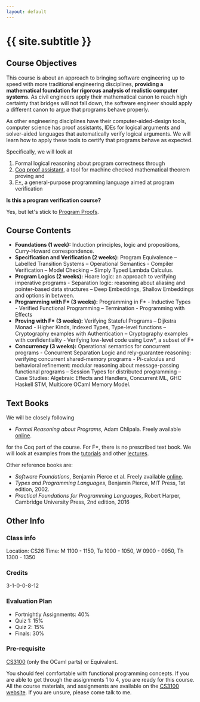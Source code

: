 ```yaml
---
layout: default
---
```


<div class="home">

<h1>{{ site.subtitle }}</h1>

</div>

## Course Objectives

This course is about an approach to bringing software engineering up to speed
with more traditional engineering disciplines, **providing a mathematical
foundation for rigorous analysis of realistic computer systems**. As civil
engineers apply their mathematical canon to reach high certainty that bridges
will not fall down, the software engineer should apply a different canon to
argue that programs behave properly. 

As other engineering disciplines have their computer-aided-design tools,
computer science has proof assistants, IDEs for logical arguments and
solver-aided languages that automatically verify logical arguments. We will
learn how to apply these tools to certify that programs behave as expected.

Specifically, we will look at

1. Formal logical reasoning about program correctness through
2. [Coq proof assistant](https://coq.inria.fr/), a tool for machine checked mathematical theorem proving and
3. [F\*](https://www.fstar-lang.org), a general-purpose programming language aimed at program verification

**Is this a program verification course?** 

Yes, but let's stick to [Program
Proofs](https://blog.sigplan.org/2019/09/12/program-verification-has-it-lost-its-punch/).

## Course Contents 

* **Foundations (1 week):** Induction principles, logic and propositions,
  Curry-Howard correspondence.
* **Specification and Verification (2 weeks):** Program Equivalence – Labelled
  Transition Systems – Operational Semantics - Compiler Verification – Model
  Checking – Simply Typed Lambda Calculus.
* **Program Logics (2 weeks):** Hoare logic: an approach to verifying imperative
  programs - Separation logic: reasoning about aliasing and pointer-based data
  structures – Deep Embeddings, Shallow Embeddings and options in between.
* **Programming with F\* (3 weeks):** Programming in F\* - Inductive Types -
  Verified Functional Programming – Termination - Programming with Effects
* **Proving with F\* (3 weeks):** Verifying Stateful Programs – Dijkstra Monad -
  Higher Kinds, Indexed Types, Type-level functions – Cryptography examples with
  Authentication – Cryptography examples with confidentiality - Verifying
  low-level code using Low\*, a subset of F\*
* **Concurrency (3 weeks):** Operational semantics for concurrent programs -
  Concurrent Separation Logic and rely-guarantee reasoning: verifying concurrent
  shared-memory programs - Pi-calculus and behavioral refinement: modular
  reasoning about message-passing functional programs – Session Types for
  distributed programming – Case Studies: Algebraic Effects and Handlers,
  Concurrent ML, GHC Haskell STM, Multicore OCaml Memory Model.

## Text Books

We will be closely following 

* *Formal Reasoning about Programs*, Adam Chlipala. Freely available
  [online](http://adam.chlipala.net/frap/).

for the Coq part of the course. For F\*, there is no prescribed text book. We
will look at examples from the [tutorials](https://www.fstar-lang.org/tutorial/)
and other [lectures](https://www.cs.uoregon.edu/research/summerschool/summer19/topics.php#Swamy).

Other reference books are:

* *Software Foundations*, Benjamin Pierce et al. Freely available [online](https://softwarefoundations.cis.upenn.edu/).
* *Types and Programming Languages*, Benjamin Pierce, MIT Press, 1st edition, 2002.
* *Practical Foundations for Programming Languages*, Robert Harper, Cambridge
  University Press, 2nd edition, 2016

## Other Info

### Class info

Location: CS26
Time: M 1100 - 1150, Tu 1000 - 1050, W 0900 - 0950, Th 1300 - 1350

### Credits

3-1-0-0-8-12

### Evaluation Plan 

* Fortnightly Assignments: 40%
* Quiz 1: 15%
* Quiz 2: 15%
* Finals: 30%

### Pre-requisite

[CS3100](http://kcsrk.info/cs3100_f19/) (only the OCaml parts) or Equivalent. 

You should feel comfortable with functional programming concepts. If you are
able to get through the assignments 1 to 4, you are ready for this course. All
the course materials, and assignments are available on the [CS3100
website](http://kcsrk.info/cs3100_f19/). If you are unsure, please come talk to
me. 
